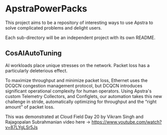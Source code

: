 # ApstraPowerPacks

This project aims to be a repository of interesting ways to use Apstra to solve complicated problems and delight users.

Each sub-directory will be an independent project with its own README.

## CosAIAutoTuning
AI workloads place unique stresses on the network. Packet loss has a particularly deleterious effect. 

To maximize throughput and minimize packet loss, Ethernet uses the DCQCN congestion management protocol, but DCQCN introduces significant operational complexity for human operators. Using Apstra's custom Telemetry Collectors, and Configlets, our automation takes this new challenge in stride, automatically optimizing for throughput and the “right amount” of packet loss.

This was demonstrated at Cloud Field Day 20 by Vikram Singh and Rajagopalan Subrahmanian video here -> https://www.youtube.com/watch?v=87LYgLSr5Js
